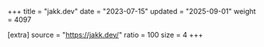 +++
title = "jakk.dev"
date = "2023-07-15"
updated = "2025-09-01"
weight = 4097

[extra]
source = "https://jakk.dev/"
ratio = 100
size = 4
+++
